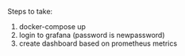 Steps to take:
1. docker-compose up
2. login to grafana (password is newpassword)
3. create dashboard based on prometheus metrics